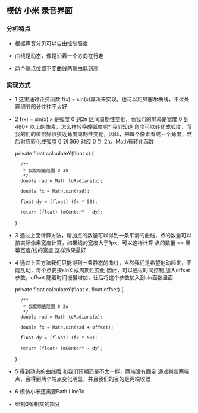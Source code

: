 

## 模仿 小米 录音界面



### 分析特点

   - 根据声音分贝可以自由控制高度
   
   - 曲线是动态，像是沿着一个方向在行走
   
   - 两个端点位置不变曲线两端由低到高
   
### 实现方式
  - 1 这里通过正弦函数 f(x) = sin(x)算法来实现，也可以用贝塞尔曲线，不过处理细节部分往往不太好
 
  - 2 f(x) = sin(x) x 是弧度 0 到2π 区间周期性变化，而我们的屏幕是宽度,0 到 480+ 以上的像素，怎么样转换成弧度呢?
   我们知道 角度可以转化成弧度，而我的们的值恰好很接近角度周期性变化，因此，把每个像素看成一个角度，然后对应转化成弧度
   0 到 360 对应 0 到 2π，Math有转化函数
  
  
     private float calculateY(float x) {
  
          /**
           * 弧度取值范围 0 2π
           */
          double rad = Math.toRadians(x);
  
          double fx = Math.sin(rad);
  
          float dy = (float) (fx * 50);
  
          return (float) (mCenterY - dy);
  
      }
 
  - 3 通过上面计算方法，增加点的数量可以得到一条平滑的曲线，点的数量可以按实际像素宽度计算，如果线的宽度大于1px，可以这样计算
    点的数量 >= 屏幕宽度/线的宽度,这样效果最好
    
  - 4 通过上面方法我们只能得到一条静态的曲线，当然我们是希望他动起来，不能乱动，每个点要按sinX 成周期性变化
     因此，可以通过时间控制 加入offset参数，offset 随着时间慢慢增加，让后将这个参数加入到sin函数里面
     
  
     private float calculateY(float x, float offset) {
  
          /**
           * 弧度取值范围 0 2π
           */
          double rad = Math.toRadians(x);
  
          double fx = Math.sin(rad + offset);
  
          float dy = (float) (fx * 50);
  
          return (float) (mCenterY - dy);
  
      }
  
  - 5 得到动态的曲线后,和我们预期还是不太一样，两端没有固定
     通过判断两端点，会得到两个端点变化明显，并且我们的目的是两端收敛
     
  - 6 模仿小米还需要Path LineTo
  
  - 绘制3条相交的部分
  
    




